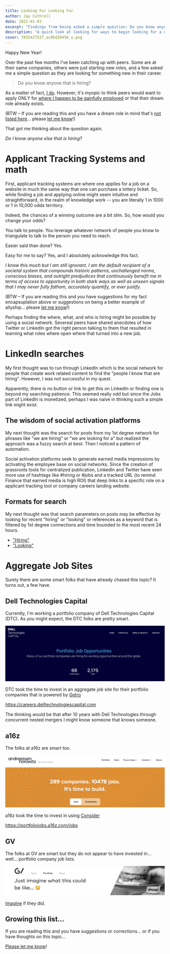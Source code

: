 ```yaml
---
title: Looking For Looking For
author: Jay Cuthrell
date: 2022-01-03
excerpt: "Findings from being asked a simple question: Do you know anyone that is hiring?"
description: "A quick look at looking for ways to begin looking for a new career opportunity"
cover: 7055427527_ac0bd20456_o.png
---
```

Happy New Year! 

Over the past few months I've been catching up with peers. Some are at their same companies, others were just starting new roles, and a few asked me a simple question as they are looking for something new in their career.

> Do you know anyone that is hiring?

As a matter of fact, [I do](https://grnh.se/66f4d22d4us). However, it's myopic to think peers would want to apply ONLY for [where I happen to be gainfully employed](https://grnh.se/66f4d22d4us) or that their dream role already exists.

(BTW – If you are reading this and you have a dream role in mind that's [not listed here](https://grnh.se/66f4d22d4us)... please [let me know](https://jaycuthrell.com/contact)!)

That got me thinking about the question again. 

*Do I know anyone else that is hiring?*

# Applicant Tracking Systems and math

First, applicant tracking systems are where one applies for a job on a website in much the same way that one can purchase a lottery ticket. So, while finding a job and applying online might seem intuitive and straightforward, in the realm of knowledge work -- you are literally 1 in 1000 or 1 in 10,000 odds territory.

Indeed, the chances of a winning outcome are a bit slim. So, how would you change your odds? 

You talk to people. You leverage whatever network of people you know to triangulate to talk to the person you need to reach.

Easier said than done? Yes.

Easy for me to say? Yes, and I absolutely acknowledge this fact.

*I know this much but I am still ignorant. I am the default recipient of a societal system that compounds historic patterns, unchallenged norms, conscious biases, and outright predjudices that continuously benefit me in terms of access to opportunity in both stark ways as well as unseen signals that I may never fully fathom, accurately quantify, or ever justify.*

(BTW – If you are reading this and you have suggestions for my fact encapsuplation above or suggestions on being a better example of allyship... please [let me know](https://jaycuthrell.com/contact)!)

Perhaps finding the where, what, and who is hiring might be possible by using a social network. Severeal peers have shared anecdotes of how Twitter or LinkedIn got the right person talking to them that resulted in learning what roles where open where that turned into a new job.

# LinkedIn searches

My first thought was to run through LinkedIn which is the social network for people that create work related content to find the "people I know that are hiring". However, I was not successful in my quest.

Apparently, there is no button or link to get this on LinkedIn or finding one is beyond my searching patience. This seemed really odd but since the Jobs part of LinkedIn is monetized, perhaps I was naive in thinking such a simple link might exist.

## The wisdom of social activation platforms

My next thought was the search for posts from my 1st degree network for phrases like "we are hiring" or "we are looking for a" but realized the approach was a fuzzy search at best. Then I noticed a pattern of automation.

Social activation platforms seek to generate earned media impressions by activating the employee base on social networks. Since the creation of grassroots tools for centralized publication, LinkedIn and Twitter have seen more use of hashtags like #hiring or #jobs and a tracked URL (to remind Finance that earned media is high ROI) that deep links to a specific role on a applicant tracking tool or company careers landing website.

## Formats for search

My next thought was that search parameters on posts may be effective by looking for recent "hiring" or "looking" or references as a keyword that is filtered by 1st degree connections and time bounded to the most recent 24 hours.

* ["Hiring"](https://www.linkedin.com/search/results/content/?datePosted=%22past-24h%22&keywords=hiring&origin=GLOBAL_SEARCH_HEADER&postedBy=%5B%22first%22%5D)
* ["Looking"](https://www.linkedin.com/search/results/content/?datePosted=%22past-24h%22&keywords=looking&origin=GLOBAL_SEARCH_HEADER&postedBy=%5B%22first%22%5D)



# Aggregate Job Sites

Surely there are some smart folks that have already chased this topic? It turns out, a few have.

## Dell Technologies Capital

Currently, I'm working a portfolio company of Dell Technologies Capital (DTC). As you might expect, the DTC folks are pretty smart.

![DTC](dtc.png)

DTC took the time to invest in an aggregate job site for their portfolio companies that is powered by [Getro](https://www.getro.com/getro-jobs/)

<https://careers.delltechnologiescapital.com>

The thinking would be that after 10 years with Dell Technologies through concurrent nested mergers I might know someone that knows someone.

## a16z

The folks at a16z are smart too.

![a16z](a16z.png)

a16z took the time to invest in using [Consider](https://product.consider.com/ctc/talent-circle)

<https://portfoliojobs.a16z.com/jobs>

## GV

The folks at GV are smart but they do not appear to have invested in... well... portfolio company job lists.

![GV](gv.png)

[Imagine](https://www.gv.com/portfolio/) if they did.

## Growing this list...

If you are reading this and you have suggestions or corrections... or if you have thoughts on this topic...

[Please let me know](https://jaycuthrell.com/contact)!


